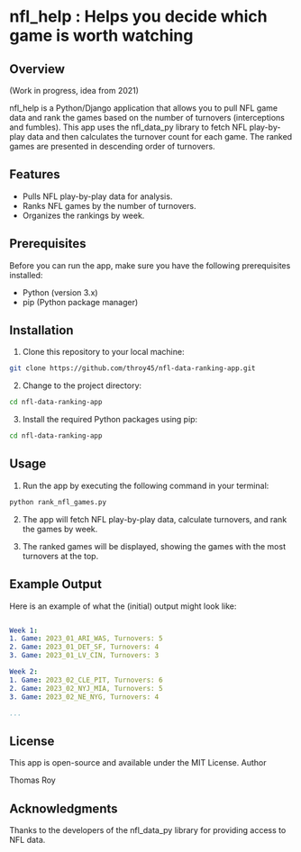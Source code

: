 # nfl_help : Helps you decide which game is worth watching

## Overview

(Work in progress, idea from 2021)

nfl_help is a Python/Django application that allows you to pull NFL game data and rank the games based on the number of turnovers (interceptions and fumbles). This app uses the nfl_data_py library to fetch NFL play-by-play data and then calculates the turnover count for each game. The ranked games are presented in descending order of turnovers.

## Features

- Pulls NFL play-by-play data for analysis.
- Ranks NFL games by the number of turnovers.
- Organizes the rankings by week.

## Prerequisites

Before you can run the app, make sure you have the following prerequisites installed:

- Python (version 3.x)
- pip (Python package manager)

## Installation

1. Clone this repository to your local machine:

```bash
git clone https://github.com/throy45/nfl-data-ranking-app.git
```


2. Change to the project directory:

```bash
cd nfl-data-ranking-app
```

3. Install the required Python packages using pip:

```bash
cd nfl-data-ranking-app
```

## Usage

1. Run the app by executing the following command in your terminal:

```bash
python rank_nfl_games.py
```

2. The app will fetch NFL play-by-play data, calculate turnovers, and rank the games by week.

3. The ranked games will be displayed, showing the games with the most turnovers at the top.

## Example Output

Here is an example of what the (initial) output might look like:

```yaml

Week 1:
1. Game: 2023_01_ARI_WAS, Turnovers: 5
2. Game: 2023_01_DET_SF, Turnovers: 4
3. Game: 2023_01_LV_CIN, Turnovers: 3

Week 2:
1. Game: 2023_02_CLE_PIT, Turnovers: 6
2. Game: 2023_02_NYJ_MIA, Turnovers: 5
3. Game: 2023_02_NE_NYG, Turnovers: 4

...
```

## License

This app is open-source and available under the MIT License.
Author

Thomas Roy

## Acknowledgments

Thanks to the developers of the nfl_data_py library for providing access to NFL data.
